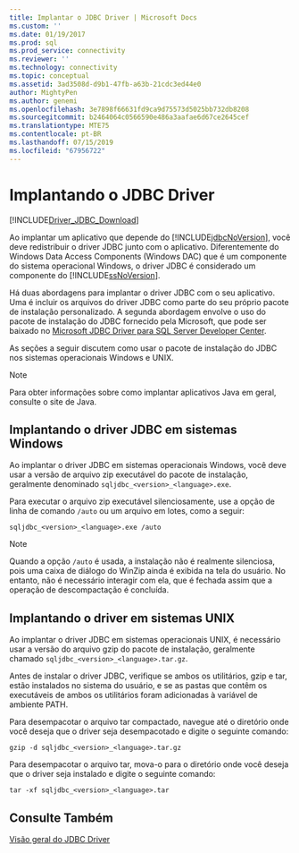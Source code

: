 ```yaml
---
title: Implantar o JDBC Driver | Microsoft Docs
ms.custom: ''
ms.date: 01/19/2017
ms.prod: sql
ms.prod_service: connectivity
ms.reviewer: ''
ms.technology: connectivity
ms.topic: conceptual
ms.assetid: 3ad3508d-d9b1-47fb-a63b-21cdc3ed44e0
author: MightyPen
ms.author: genemi
ms.openlocfilehash: 3e7898f66631fd9ca9d75573d5025bb732db8208
ms.sourcegitcommit: b2464064c0566590e486a3aafae6d67ce2645cef
ms.translationtype: MTE75
ms.contentlocale: pt-BR
ms.lasthandoff: 07/15/2019
ms.locfileid: "67956722"
---
```

# <a name="deploying-the-jdbc-driver"></a>Implantando o JDBC Driver
[!INCLUDE[Driver_JDBC_Download](../../includes/driver_jdbc_download.md)]

  Ao implantar um aplicativo que depende do [!INCLUDE[jdbcNoVersion](../../includes/jdbcnoversion_md.md)], você deve redistribuir o driver JDBC junto com o aplicativo. Diferentemente do Windows Data Access Components (Windows DAC) que é um componente do sistema operacional Windows, o driver JDBC é considerado um componente do [!INCLUDE[ssNoVersion](../../includes/ssnoversion-md.md)].  
  
 Há duas abordagens para implantar o driver JDBC com o seu aplicativo. Uma é incluir os arquivos do driver JDBC como parte do seu próprio pacote de instalação personalizado. A segunda abordagem envolve o uso do pacote de instalação do JDBC fornecido pela Microsoft, que pode ser baixado no [Microsoft JDBC Driver para SQL Server Developer Center](https://go.microsoft.com/fwlink/?LinkId=70166).  
  
 As seções a seguir discutem como usar o pacote de instalação do JDBC nos sistemas operacionais Windows e UNIX.  
  
> [!NOTE]  
>  Para obter informações sobre como implantar aplicativos Java em geral, consulte o site de Java.  
  
## <a name="deploying-the-jdbc-driver-on-windows-systems"></a>Implantando o driver JDBC em sistemas Windows  
 Ao implantar o driver JDBC em sistemas operacionais Windows, você deve usar a versão de arquivo zip executável do pacote de instalação, geralmente denominado `sqljdbc_<version>_<language>.exe`.  
  
 Para executar o arquivo zip executável silenciosamente, use a opção de linha de comando `/auto` ou um arquivo em lotes, como a seguir:  
  
 `sqljdbc_<version>_<language>.exe /auto`  
  
> [!NOTE]  
>  Quando a opção `/auto` é usada, a instalação não é realmente silenciosa, pois uma caixa de diálogo do WinZip ainda é exibida na tela do usuário. No entanto, não é necessário interagir com ela, que é fechada assim que a operação de descompactação é concluída.  
  
## <a name="deploying-the-driver-on-unix-systems"></a>Implantando o driver em sistemas UNIX  
 Ao implantar o driver JDBC em sistemas operacionais UNIX, é necessário usar a versão do arquivo gzip do pacote de instalação, geralmente chamado `sqljdbc_<version>_<language>.tar.gz`.  
  
 Antes de instalar o driver JDBC, verifique se ambos os utilitários, gzip e tar, estão instalados no sistema do usuário, e se as pastas que contêm os executáveis de ambos os utilitários foram adicionadas à variável de ambiente PATH.  
  
 Para desempacotar o arquivo tar compactado, navegue até o diretório onde você deseja que o driver seja desempacotado e digite o seguinte comando:  
  
 `gzip -d sqljdbc_<version>_<language>.tar.gz`  
  
 Para desempacotar o arquivo tar, mova-o para o diretório onde você deseja que o driver seja instalado e digite o seguinte comando:  
  
 `tar -xf sqljdbc_<version>_<language>.tar`  
  
## <a name="see-also"></a>Consulte Também  
 [Visão geral do JDBC Driver](../../connect/jdbc/overview-of-the-jdbc-driver.md)  
  
  
